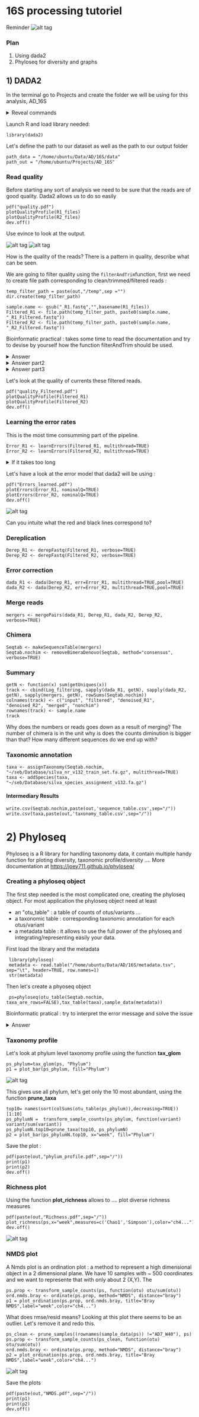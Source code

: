 # 16S processing tutoriel
Reminder
![alt tag](16s-gene.png)

### Plan 
1) Using dada2 
3) Phyloseq for diversity and graphs

## 1) DADA2
In the terminal go to Projects and create the folder we will be using for this analysis, AD_16S 

<details><summary>Reveal commands</summary>
<p>

```
cd ~/Projects
mkdir AD_16S
```

</p>
</details>

Launch R and load library needed:

    library(dada2)

Let's define the path to our dataset as well as the path to our output folder

    path_data = "/home/ubuntu/Data/AD/16S/data"
    path_out = "/home/ubuntu/Projects/AD_16S"

### Read quality
Before starting any sort of analysis we need to be sure that the reads are of good quality. 
Dada2 allows us to do so easily 

    pdf("quality.pdf")
    plotQualityProfile(R1_files)
    plotQualityProfile(R2_files)
    dev.off()

Use evince to look at the output. 

![alt tag](/figs/R1_qual_init.png)
![alt tag](/figs/R2_qual_init.png)

How is the quality of the reads? 
There is a pattern in quality, describe what can be seen.

We are going to filter quality using the  `filterAndTrim`function, first we need to create file path corresponding to clean/trimmed/filtered reads : 

    temp_filter_path = paste(out,"/temp",sep ="")
    dir.create(temp_filter_path)
    
    sample.name <- gsub("_R1.fastq","",basename(R1_files))
    Filtered_R1 <- file.path(temp_filter_path, paste0(sample.name, "_R1_Filtered.fastq"))
    Filtered_R2 <- file.path(temp_filter_path, paste0(sample.name, "_R2_Filtered.fastq"))

Bioinformatic practical : takes some time to read the documentation and try to devise by yourself how the function   filterAndTrim should be used. 

<details><summary> Answer</summary>
<p>
Documentation can be found there
https://letmegooglethat.com/?q=dada2+filterAndTrim&l=1
</p>
</details>
<details><summary> Answer part2</summary>
<p>
We definetely want to use the options :  trunclen, maxN, maxEE, truncQ, rm.phix, compress, verbose, multithread 
</p>
</details>

<details><summary> Answer part3</summary>
<p>

    Log_filtering =  filterAndTrim(R1_files,Filtered_R1,R2_files,Filtered_R2,truncLen=c(240,160),maxN=0, maxEE=c(2,2), truncQ=2, rm.phix=TRUE,compress=TRUE, verbose=TRUE,multithread=TRUE)

</p>
</details>

Let's look at the quality of currents these filtered reads.

    pdf("quality_Filtered.pdf")
    plotQualityProfile(Filtered_R1)
    plotQualityProfile(Filtered_R2)
    dev.off()


### Learning the error rates
This is the most time consumming part of the pipeline. 


    Error_R1 <- learnErrors(Filtered_R1, multithread=TRUE)
    Error_R2 <- learnErrors(Filtered_R2, multithread=TRUE)

<details><summary> If it takes too long</summary>
<p>

    readRDS(file  =  "/home/ubuntu/Prerun/AD16S/errors_R1.rds")
    readRDS(file  =  "/home/ubuntu/Prerun/AD16S/errors_R2.rds")

</p>
</details>

Let's have a look at the error model that dada2 will be using : 

    pdf("Errors_learned.pdf")
    plotErrors(Error_R1, nominalQ=TRUE)
    plotErrors(Error_R2, nominalQ=TRUE)
    dev.off()

![alt tag](/figs/Error_learned.png)

Can you intuite what the red and black lines correspond to? 

### Dereplication

    Derep_R1 <- derepFastq(Filtered_R1, verbose=TRUE)
    Derep_R2 <- derepFastq(Filtered_R2, verbose=TRUE)

### Error correction

    dada_R1 <- dada(Derep_R1, err=Error_R1, multithread=TRUE,pool=TRUE)
    dada_R2 <- dada(Derep_R2, err=Error_R2, multithread=TRUE,pool=TRUE)

### Merge reads 

    mergers <- mergePairs(dada_R1, Derep_R1, dada_R2, Derep_R2, verbose=TRUE)


### Chimera

    Seqtab <- makeSequenceTable(mergers)
    Seqtab.nochim <- removeBimeraDenovo(Seqtab, method="consensus", verbose=TRUE)

### Summary

    getN <- function(x) sum(getUniques(x))
    track <- cbind(Log_filtering, sapply(dada_R1, getN), sapply(dada_R2, getN), sapply(mergers, getN), rowSums(Seqtab.nochim))
    colnames(track) <- c("input", "filtered", "denoised_R1", "denoised_R2", "merged", "nonchim")
    rownames(track) <- sample.name
    track

Why does the numbers or reads goes down as a result of merging? 
The number of chimera is in the unit why is does the counts diminution is bigger than that? 
How many different sequences do we end up with?

### Taxonomic annotation

    taxa <- assignTaxonomy(Seqtab.nochim, "~/seb/Database/silva_nr_v132_train_set.fa.gz", multithread=TRUE)
    taxa <- addSpecies(taxa, "~/seb/Database/silva_species_assignment_v132.fa.gz")

#### Intermediary Results

    write.csv(Seqtab.nochim,paste(out,'sequence_table.csv',sep="/"))
    write.csv(taxa,paste(out,'taxonomy_table.csv',sep="/"))

# 2) Phyloseq
Phyloseq is a R library for handling taxonomy data, it contain multiple handy function for ploting diversity, taxonomic profile/diversity .... More documentation at https://joey711.github.io/phyloseq/
### Creating a phyloseq object
The first step needed is the most complicated one, creating the phyloseq object. 
For most application the phyloseq object need at least 
- an "otu_table" : a table of counts of otus/variants ... 
- a taxonomic table : corresponding taxonomic annotation for each otus/variant
- a metadata table : it allows to use the full power of the phyloseq and integrating/representing easily your data. 

First load the library and the metadata

     library(phyloseq)
     metadata <- read.table("/home/ubuntu/Data/AD/16S/metadata.tsv", sep="\t", header=TRUE, row.names=1)
     str(metadata)

Then let's create a phyoseq object

     ps=phyloseq(otu_table(Seqtab.nochim, taxa_are_rows=FALSE),tax_table(taxa),sample_data(metadata))


Bioinformatic pratical :  try to interpret the error message and solve the issue
<details><summary> Answer</summary>
<p>
Try first to find some information on the internet
<details><summary> Answer part2</summary>
<p>
The issue is related to samples names as defined inside Seqtab.nochim, check what the sample names are there and compare these to the sample names in metadata, you need to make it so they are identical.
<details><summary> Answer part3</summary>
<p>

    asv_table = otu_table(Seqtab.nochim, taxa_are_rows=FALSE)
    sample_names(asv_table) = gsub("_R1_Filtered.fastq","",sample_names(asv_table)) 
    ps=phyloseq(asv_table,tax_table(taxa),sample_data(metadata))

</p>
</details>
</p>
</details>
</p>
</details>

### Taxonomy profile
Let's look at phylum level taxonomy profile using the function **tax_glom**

    ps_phylum=tax_glom(ps, "Phylum")
    p1 = plot_bar(ps_phylum, fill="Phylum")

![alt tag](./figs/taxa.png)

This gives use all phylum, let's get only the 10 most abundant, using the function **prune_taxa**

    top10= names(sort(colSums(otu_table(ps_phylum)),decreasing=TRUE))[1:10]
    ps_phylumN =  transform_sample_counts(ps_phylum, function(variant) variant/sum(variant))
    ps_phylumN.top10=prune_taxa(top10, ps_phylumN)
    p2 = plot_bar(ps_phylumN.top10, x="week", fill="Phylum")


Save the plot : 

    pdf(paste(out,"phylum_profile.pdf",sep="/"))
    print(p1)
    print(p2)
    dev.off() 

### Richness plot
Using the function **plot_richness** allows to .... plot diverse richness measures

    pdf(paste(out,"Richness.pdf",sep="/"))
    plot_richness(ps,x="week",measures=c('Chao1','Simpson'),color="ch4...")
    dev.off()
    
![alt tag](./figs/diversity.png)

### NMDS plot
A Nmds plot is an ordination plot : a method to represent a high dimensional object in a 2 dimensional plane. We have 10 samples with ~ 500 coordinates and we want to represente that with only about 2 (X,Y). The 

    ps.prop <- transform_sample_counts(ps, function(otu) otu/sum(otu))
    ord.nmds.bray <- ordinate(ps.prop, method="NMDS", distance="bray")
    p1 = plot_ordination(ps.prop, ord.nmds.bray, title="Bray NMDS",label="week",color="ch4...")

What does rmse/resid means? 
Looking at this plot there seems to be an outlier. Let's remove it and redo this.

    ps_clean <- prune_samples((rownames(sample_data(ps)) !="AD7_W40"), ps)
    ps.prop <- transform_sample_counts(ps_clean, function(otu) otu/sum(otu))
    ord.nmds.bray <- ordinate(ps.prop, method="NMDS", distance="bray")
    p2 = plot_ordination(ps.prop, ord.nmds.bray, title="Bray NMDS",label="week",color="ch4...")

![alt tag](./figs/NMDS.png)

Save the plots 

    pdf(paste(out,"NMDS.pdf",sep="/"))
    print(p1)
    print(p2)
    dev.off()
